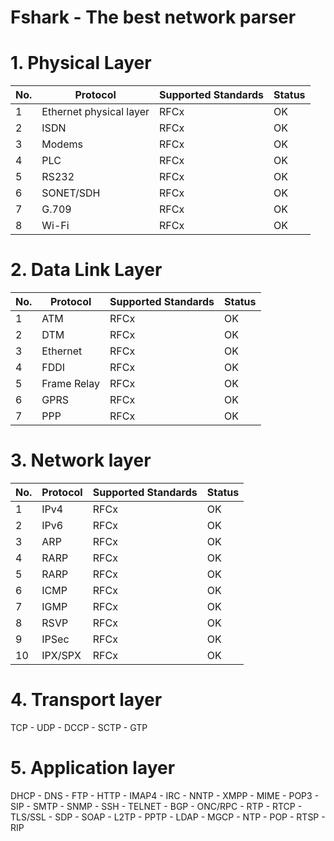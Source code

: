 # Fshark - The best network parser

# 1. Physical Layer
No. | Protocol | Supported Standards | Status
--- | -------- | ------------------- | --- 
1 | Ethernet physical layer | RFCx | OK
2 | ISDN | RFCx | OK
3 | Modems | RFCx | OK
4 | PLC | RFCx | OK
5 | RS232 | RFCx | OK
6 | SONET/SDH | RFCx | OK
7 | G.709 | RFCx | OK
8 | Wi-Fi | RFCx | OK

# 2. Data Link Layer 
No. | Protocol | Supported Standards | Status
--- | -------- | ------------------- | --- 
1 | ATM | RFCx | OK
2 | DTM | RFCx | OK
3 | Ethernet | RFCx | OK
4 | FDDI | RFCx | OK
5 | Frame Relay | RFCx | OK
6 | GPRS | RFCx | OK
7 | PPP | RFCx | OK

# 3. Network layer	
No. | Protocol | Supported Standards | Status
--- | -------- | ------------------- | --- 
1 | IPv4 | RFCx | OK
2 | IPv6 | RFCx | OK
3 | ARP | RFCx | OK
4 | RARP | RFCx | OK
5 | RARP | RFCx | OK
6 | ICMP | RFCx | OK
7 | IGMP | RFCx | OK
8 | RSVP | RFCx | OK
9 | IPSec | RFCx | OK
10 | IPX/SPX | RFCx | OK

# 4. Transport layer	 

TCP - UDP - DCCP - SCTP - GTP

# 5. Application layer	    
DHCP - DNS - FTP - HTTP - IMAP4 - IRC - NNTP - XMPP - MIME - POP3 - SIP - SMTP - SNMP - SSH - TELNET - BGP - ONC/RPC - RTP - RTCP - TLS/SSL - SDP - SOAP - L2TP - PPTP - LDAP - MGCP - NTP - POP - RTSP - RIP 
